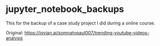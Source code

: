 # jupyter_notebook_backups

This for the backup of a case study project I did during a online course.

Original: https://jovian.ai/somnatypaul007/trending-youtube-videos-analysis
